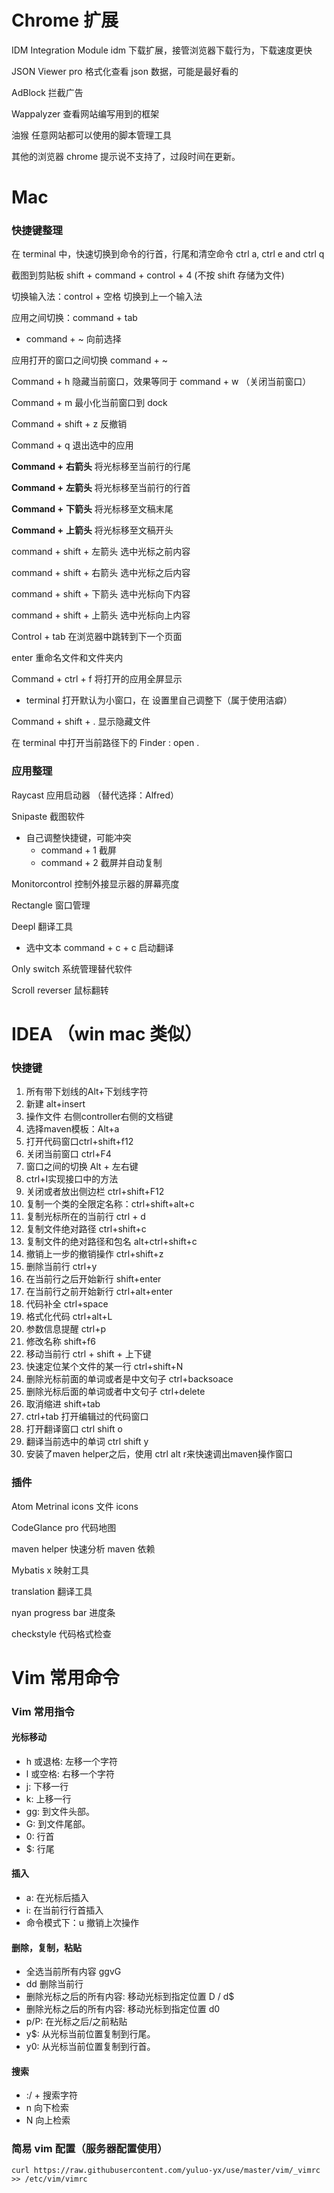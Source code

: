 

# Chrome 扩展

IDM Integration Module idm 下载扩展，接管浏览器下载行为，下载速度更快

JSON Viewer pro 格式化查看 json 数据，可能是最好看的

AdBlock 拦截广告

Wappalyzer 查看网站编写用到的框架

油猴 任意网站都可以使用的脚本管理工具

其他的浏览器 chrome 提示说不支持了，过段时间在更新。

# Mac 

### 快捷键整理

在 terminal 中，快速切换到命令的行首，行尾和清空命令 ctrl a, ctrl e and ctrl q

截图到剪贴板 shift + command + control + 4 (不按 shift 存储为文件)

切换输入法：control + 空格 切换到上一个输入法

应用之间切换：command + tab

- command + ~ 向前选择

应用打开的窗口之间切换 command + ~ 

Command + h 隐藏当前窗口，效果等同于 command + w （关闭当前窗口）

Command + m 最小化当前窗口到 dock

Command + shift + z 反撤销

Command + q 退出选中的应用 

**Command +** **右箭头** 将光标移至当前行的行尾

**Command +** **左箭头** 将光标移至当前行的行首

**Command +** **下箭头** 将光标移至文稿末尾

**Command +** **上箭头** 将光标移至文稿开头

command + shift + 左箭头  选中光标之前内容

command + shift + 右箭头  选中光标之后内容

command + shift + 下箭头  选中光标向下内容

command + shift + 上箭头  选中光标向上内容

Control + tab 在浏览器中跳转到下一个页面

enter 重命名文件和文件夹内

Command + ctrl + f  将打开的应用全屏显示

- terminal 打开默认为小窗口，在 设置里自己调整下（属于使用洁癖）

Command + shift + . 显示隐藏文件

在 terminal 中打开当前路径下的 Finder :  open . 

### 应用整理

Raycast 应用启动器 （替代选择：Alfred）

Snipaste 截图软件

- 自己调整快捷键，可能冲突 
  -  command + 1 截屏
  -  command + 2 截屏并自动复制

Monitorcontrol 控制外接显示器的屏幕亮度

Rectangle 窗口管理

Deepl 翻译工具

- 选中文本 command + c + c 启动翻译

Only switch 系统管理替代软件

Scroll reverser 鼠标翻转

# IDEA （win mac 类似）

### 快捷键

1. 所有带下划线的Alt+下划线字符
2. 新建 alt+insert
3. 操作文件  右侧controller右侧的文档键
4. 选择maven模板：Alt+a
5. 打开代码窗口ctrl+shift+f12
6. 关闭当前窗口 ctrl+F4
7. 窗口之间的切换 Alt + 左右键
8. ctrl+I实现接口中的方法
9. 关闭或者放出侧边栏  ctrl+shift+F12
10. 复制一个类的全限定名称：ctrl+shift+alt+c
11. 复制光标所在的当前行 ctrl + d
12. 复制文件绝对路径 ctrl+shift+c
13. 复制文件的绝对路径和包名 alt+ctrl+shift+c
14. 撤销上一步的撤销操作  ctrl+shift+z
15. 删除当前行  ctrl+y
16. 在当前行之后开始新行 shift+enter
17. 在当前行之前开始新行 ctrl+alt+enter
18. 代码补全 ctrl+space
19. 格式化代码  ctrl+alt+L
20. 参数信息提醒 ctrl+p
21. 修改名称 shift+f6
22. 移动当前行 ctrl + shift + 上下键
23. 快速定位某个文件的某一行  ctrl+shift+N
24. 删除光标前面的单词或者是中文句子 ctrl+backsoace
25. 删除光标后面的单词或者中文句子 ctrl+delete
26. 取消缩进 shift+tab
27. ctrl+tab 打开编辑过的代码窗口
28. 打开翻译窗口 ctrl shift o
29. 翻译当前选中的单词 ctrl shift y
30. 安装了maven helper之后，使用 ctrl alt r来快速调出maven操作窗口

### 插件

Atom Metrinal icons 文件 icons

CodeGlance pro 代码地图

maven helper 快速分析 maven 依赖

Mybatis x 映射工具

translation 翻译工具

nyan progress bar 进度条

checkstyle  代码格式检查

# Vim 常用命令

### Vim 常用指令

#### 光标移动

- h 或退格: 左移一个字符
- l 或空格: 右移一个字符
- j: 下移一行
- k: 上移一行
- gg: 到文件头部。
- G: 到文件尾部。
- 0: 行首
- $: 行尾

#### 插入

- a: 在光标后插入
- i: 在当前行行首插入
- 命令模式下：u 撤销上次操作

#### 删除，复制，粘贴

- 全选当前所有内容 ggvG
- dd 删除当前行
- 删除光标之后的所有内容: 移动光标到指定位置 D / d$
- 删除光标之后的所有内容: 移动光标到指定位置 d0
- p/P: 在光标之后/之前粘贴
- y$: 从光标当前位置复制到行尾。
- y0: 从光标当前位置复制到行首。

#### 搜索

- :/ + 搜索字符
- n 向下检索
- N 向上检索

### 简易 vim 配置（服务器配置使用）

```vim
curl https://raw.githubusercontent.com/yuluo-yx/use/master/vim/_vimrc >> /etc/vim/vimrc
```





 
